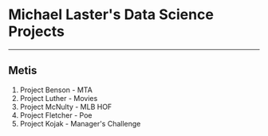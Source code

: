 # Michael Laster's Data Science Projects 
___
## Metis 

1. Project Benson - MTA
2. Project Luther - Movies
3. Project McNulty - MLB HOF
4. Project Fletcher - Poe
5. Project Kojak - Manager's Challenge

